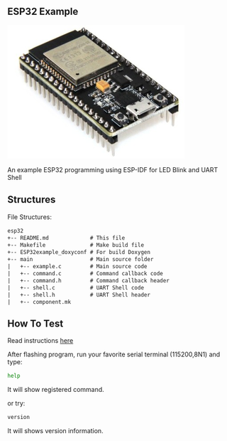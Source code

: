 ## ESP32 Example

![images](../../images/esp-nodemcu-32.jpg?raw=true)

An example ESP32 programming using ESP-IDF for LED Blink and UART Shell

## Structures

File Structures:

```
esp32
+-- README.md             # This file
+-- Makefile              # Make build file
+-- ESP32example_doxyconf # For build Doxygen
+-- main                  # Main source folder
|   +-- example.c         # Main source code
|   +-- command.c         # Command callback code
|   +-- command.h         # Command callback header
|   +-- shell.c           # UART Shell code
|   +-- shell.h           # UART Shell header
|   +-- component.mk
```

## How To Test

Read instructions [here](https://github.com/mekatronik-achmadi/md_tutorial/blob/master/internship/tutorials/esp32.md)

After flashing program, run your favorite serial terminal (115200,8N1) and type:

```sh
help
```

It will show registered command.

or try:

```sh
version
```

It will shows version information.
